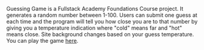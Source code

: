 Guessing Game is a Fullstack Academy Foundations Course project. It generates a random number between 1-100. Users can submit one guess at each time and the program will tell you how close you are to that number by giving you a temperature indication where "cold" means far and "hot" means close. Site background changes based on your guess temperature. You can play the game <a href="http://tmrvivian.github.io/GuessingGame/">here</a>. 
